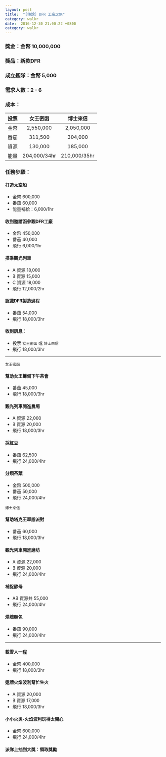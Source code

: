 ```yaml
---
layout: post
title:  "[傳說] DFR 工廠之旅"
category: walkr
date:  2016-12-30 21:00:22 +0800
category: walkr
---
```


### 獎金：金幣 10,000,000

### 獎品：新款DFR

### 成立艦隊：金幣 5,000

### 需求人數：2 - 6

### 成本：

   |  投票  |     女王密函      |     博士來信     |
   | :--: | :----------: | :----------: |
   |  金幣  |  2,550,000   |  2,050,000   |
   |  番茄  |    311,500    |   304,000    |
   |  資源  |    130,000    |    185,000    |
   |  能量  | 204,000/34hr | 210,000/35hr |

### 任務步驟：

#### **打造太空船**
  - 金幣 600,000
  - 番茄 60,000
  - 能量補給：6,000/1hr

#### **收到邀請函參觀DFR工廠**
  - 金幣 450,000
  - 番茄 40,000
  - 飛行 6,000/1hr

#### **搭乘觀光列車**
  - A 資源 18,000
  - B 資源 15,000
  - C 資源 18,000
  - 飛行 12,000/2hr

#### **認識DFR製造過程**
  - 番茄 54,000
  - 飛行 18,000/3hr

#### **收到訊息：**
  - 投票 `女王密函` 或 `博士來信`
  - 飛行 18,000/3hr

---

`女王密函`

#### **幫助女王籌備下午茶會**
  - 番茄 45,000
  - 飛行 18,000/3hr

#### **觀光列車開進農場**
  - A 資源 22,000
  - B 資源 20,000
  - 飛行 18,000/3hr

#### **採紅豆**
  - 番茄 62,500
  - 飛行 24,000/4hr

#### **分類茶葉**
  - 金幣 500,000
  - 番茄 50,000
  - 飛行 24,000/4hr

`博士來信`

#### **幫助塔克王舉辦派對**
  - 番茄 60,000
  - 飛行 18,000/3hr

#### **觀光列車開進磨坊**
  - A 資源 22,000
  - B 資源 20,000
  - 飛行 24,000/4hr

#### **補捉酵母**
  - AB 資源共 55,000
  - 飛行 24,000/4hr

#### **烘焙麵包**
  - 番茄 90,000
  - 飛行 24,000/4hr

---

#### **載雪人一程**
  - 金幣 400,000
  - 飛行 18,000/3hr

#### **邀請火焰波利幫忙生火**
  - A 資源 20,000
  - B 資源 17,000
  - 飛行 18,000/3hr

#### **小小火災-火焰波利玩得太開心**
  - 金幣 600,000
  - 飛行 24,000/4hr

#### **派隊上抽到大獎：領取獎勵**
